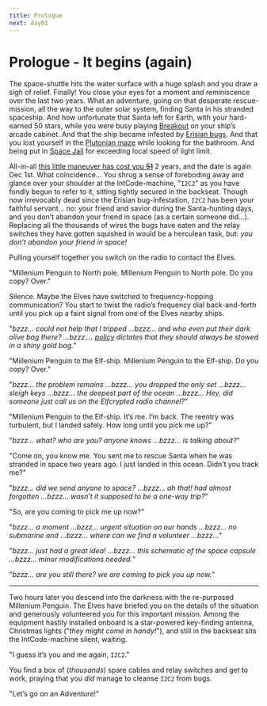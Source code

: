```yaml
---
title: Prologue
next: day01
---
```


# Prologue - It begins (again)

The space-shuttle hits the water surface with a huge splash and you draw a sigh of relief. Finally! You close your eyes for a moment and reminiscence over the last two years. What an adventure, going on that desperate rescue-mission, all the way to the outer solar system, finding Santa in his stranded spaceship. And how unfortunate that Santa left for Earth, with your hard-earned 50 stars, while you were busy playing [Breakout](https://adventofcode.com/2019/day/13) on your ship’s arcade cabinet. And that the ship became infested by [Erisian bugs](https://adventofcode.com/2019/day/24). And that you lost yourself in the [Plutonian maze](https://adventofcode.com/2019/day/20) while looking for the bathroom. And being put in [Space Jail](https://adventofcode.com/2019/day/11) for exceeding local speed of light limit.

All-in-all [this little maneuver has cost you ~~51~~](https://www.youtube.com/watch?v=_GdEsdEfZvc) 2 years, and the date is again Dec 1st. What coincidence... You shrug a sense of foreboding away and glance over your shoulder at the IntCode-machine, "``I2C2``" as you have fondly begun to refer to it, sitting tightly secured in the backseat. Though now irrevocably dead since the Erisian bug-infestation, ``I2C2`` has been your faithful servant… no: your friend and savior during the Santa-hunting days, and you don’t abandon your friend in space (as a certain someone did...). Replacing all the thousands of wires the bugs have eaten and the relay switches they have gotten squished in would be a herculean task, but: *you don’t abandon your friend in space!*

Pulling yourself together you switch on the radio to contact the Elves.

"Millenium Penguin to North pole. Millenium Penguin to North pole. Do you copy? Over."

Silence. Maybe the Elves have switched to frequency-hopping communication? You start to twist the radio’s frequency dial back-and-forth until you pick up a faint signal from one of the Elves nearby ships.

"*bzzz… could not help that I tripped …bzzz… and who even put their dark olive bag there? …bzzz…. [policy](https://adventofcode.com/2020/day/7) dictates that they should always be stowed in a shiny gold bag.*"

"Millenium Penguin to the Elf-ship. Millenium Penguin to the Elf-ship. Do you copy? Over."

"*bzzz… the problem remains …bzzz… you dropped the only set …bzzz… sleigh keys …bzzz… the deepest part of the ocean …bzzz… Hey, did someone just call us on the Elfcrypted radio channel?*"

"Millenium Penguin to the Elf-ship. It’s me. I’m back. The reentry was turbulent, but I landed safely. How long until you pick me up?"

"*bzzz… what? who are you? anyone knows …bzzz… is talking about?*"

"Come on, you know me. You sent me to rescue Santa when he was stranded in space two years ago. I just landed in this ocean. Didn’t you track me?"

"*bzzz… did we send anyone to space? …bzzz… ah that! had almost forgotten …bzzz… wasn’t it supposed to be a one-way trip?*"

"So, are you coming to pick me up now?"

"*bzzz… a moment …bzzz… urgent situation on our hands …bzzz… no submarine and …bzzz… where can we find a volunteer …bzzz…*"

"*bzzz… just had a great idea! …bzzz… this schematic of the space capsule …bzzz… minor modifications needed.*"

"*bzzz… are you still there? we are coming to pick you up now.*"

---

Two hours later you descend into the darkness with the re-purposed Millenium Penguin. The Elves have briefed you on the details of the situation and generously volunteered you for this important mission. Among the equipment hastily installed onboard is a star-powered key-finding antenna, Christmas lights ("*they might come in handy!*"), and still in the backseat sits the IntCode-machine silent, waiting.

"I guess it’s you and me again, ``I2C2``."

You find a box of (*thousands*) spare cables and relay switches and get to work, praying that you *did* manage to cleanse ``I2C2`` from bugs.

"Let’s go on an Adventure!"
